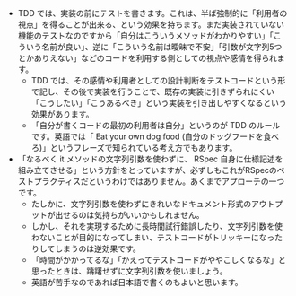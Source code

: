 * TDD では、実装の前にテストを書きます。これは、半ば強制的に「利用者の視点」を得ることが出来る、という効果を持ちます。まだ実装されていない機能のテストなのですから「自分はこういうメソッドがわかりやすい」「こういう名前が良い」、逆に「こういう名前は曖昧で不安」「引数が文字列5つとかありえない」などのコードを利用する側としての視点や感情を得られます。
  * TDD では、その感情や利用者としての設計判断をテストコードという形で記し、その後で実装を行うことで、既存の実装に引きずられにくい「こうしたい」「こうあるべき」という実装を引き出しやすくなるという効果があります。
  * 「自分が書くコードの最初の利用者は自分」というのが TDD のルールです。英語では「 Eat your own dog food (自分のドッグフードを食べろ)」というフレーズで知られている考え方でもあります。
* 「なるべく it メソッドの文字列引数を使わずに、 RSpec 自身に仕様記述を組み立てさせる」という方針をとっていますが、必ずしもこれがRSpecのベストプラクティスだというわけではありません。あくまでアプローチの一つです。
  * たしかに、文字列引数を使わずにきれいなドキュメント形式のアウトプットが出せるのは気持ちがいいかもしれません。
  * しかし、それを実現するために長時間試行錯誤したり、文字列引数を使わないことが目的になってしまい、テストコードがトリッキーになったりしてしまうのは逆効果です。
  * 「時間がかかってるな」「かえってテストコードがややこしくなるな」と思ったときは、躊躇せずに文字列引数を使いましょう。
  * 英語が苦手なのであれば日本語で書くのもよいと思います。
